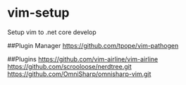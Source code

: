 # vim-setup
Setup vim to .net core develop

##Plugin Manager
https://github.com/tpope/vim-pathogen

##Plugins
https://github.com/vim-airline/vim-airline
https://github.com/scrooloose/nerdtree.git
https://github.com/OmniSharp/omnisharp-vim.git


